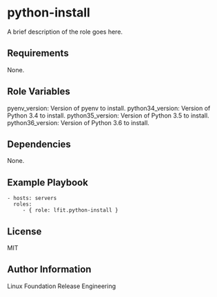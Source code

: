 python-install
==============

A brief description of the role goes here.

Requirements
------------

None.

Role Variables
--------------

pyenv_version: Version of pyenv to install.
python34_version: Version of Python 3.4 to install.
python35_version: Version of Python 3.5 to install.
python36_version: Version of Python 3.6 to install.

Dependencies
------------

None.

Example Playbook
----------------

    - hosts: servers
      roles:
         - { role: lfit.python-install }

License
-------

MIT

Author Information
------------------

Linux Foundation Release Engineering
